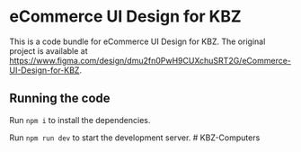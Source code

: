 
  # eCommerce UI Design for KBZ

  This is a code bundle for eCommerce UI Design for KBZ. The original project is available at https://www.figma.com/design/dmu2fn0PwH9CUXchuSRT2G/eCommerce-UI-Design-for-KBZ.

  ## Running the code

  Run `npm i` to install the dependencies.

  Run `npm run dev` to start the development server.
  #   K B Z - C o m p u t e r s  
 